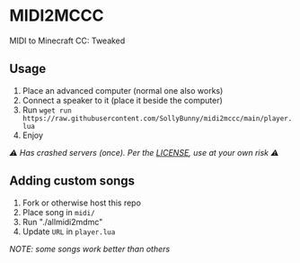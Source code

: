 # MIDI2MCCC

MIDI to Minecraft CC: Tweaked

## Usage

1. Place an advanced computer (normal one also works)
2. Connect a speaker to it (place it beside the computer)
3. Run `wget run https://raw.githubusercontent.com/SollyBunny/midi2mccc/main/player.lua`
4. Enjoy

*⚠️ Has crashed servers (once). Per the [LICENSE](./LICENSE), use at your own risk ⚠️*

## Adding custom songs

1. Fork or otherwise host this repo
1. Place song in `midi/`
2. Run "./allmidi2mdmc"
3. Update `URL` in `player.lua`

*NOTE: some songs work better than others*
